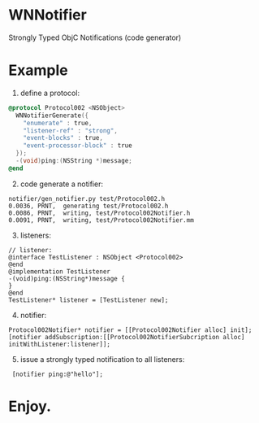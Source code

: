 # WNNotifier
Strongly Typed ObjC Notifications
(code generator)

# Example
1. define a protocol:
``` ObjectiveC
@protocol Protocol002 <NSObject>
  WNNotifierGenerate({
    "enumerate" : true,
    "listener-ref" : "strong",
    "event-blocks" : true,
    "event-processor-block" : true
  });
  -(void)ping:(NSString *)message;
@end
```
2. code generate a notifier:
```
notifier/gen_notifier.py test/Protocol002.h
0.0036, PRNT,  generating test/Protocol002.h
0.0086, PRNT,  writing, test/Protocol002Notifier.h
0.0091, PRNT,  writing, test/Protocol002Notifier.mm
```
3. listeners:
```
// listener:
@interface TestListener : NSObject <Protocol002>
@end
@implementation TestListener
-(void)ping:(NSString*)message {
}
@end
TestListener* listener = [TestListener new];
```
4. notifier:
```
Protocol002Notifier* notifier = [[Protocol002Notifier alloc] init];
[notifier addSubscription:[[Protocol002NotifierSubcription alloc] initWithListener:listener]];
```
5. issue a strongly typed notification to all listeners:
```
 [notifier ping:@"hello"];
```

# Enjoy.
